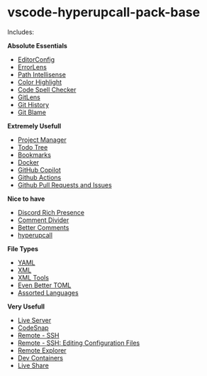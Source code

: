 # vscode-hyperupcall-pack-base

Includes:

**Absolute Essentials**

- [EditorConfig](https://marketplace.visualstudio.com/items?itemName=EditorConfig.EditorConfig)
- [ErrorLens](https://marketplace.visualstudio.com/items?itemName=usernamehw.errorlens)
- [Path Intellisense](https://marketplace.visualstudio.com/items?itemName=christian-kohler.path-intellisense)
- [Color Highlight](https://marketplace.visualstudio.com/items?itemName=naumovs.color-highlight)
- [Code Spell Checker](https://marketplace.visualstudio.com/items?itemName=streetsidesoftware.code-spell-checker)
- [GitLens](https://marketplace.visualstudio.com/items?itemName=eamodio.gitlens)
- [Git History](https://marketplace.visualstudio.com/items?itemName=donjayamanne.githistory)
- [Git Blame](https://marketplace.visualstudio.com/items?itemName=waderyan.gitblame)

**Extremely Usefull**

- [Project Manager](https://marketplace.visualstudio.com/items?itemName=alefragnani.project-manager)
- [Todo Tree](https://marketplace.visualstudio.com/items?itemName=Gruntfuggly.todo-tree)
- [Bookmarks](https://marketplace.visualstudio.com/items?itemName=alefragnani.Bookmarks)
- [Docker](https://marketplace.visualstudio.com/items?itemName=ms-azuretools.vscode-docker)
- [GitHub Copilot](https://marketplace.visualstudio.com/items?itemName=GitHub.copilot)
- [Github Actions](https://marketplace.visualstudio.com/items?itemName=GitHub.vscode-github-actions)
- [Github Pull Requests and Issues](https://marketplace.visualstudio.com/items?itemName=GitHub.vscode-pull-request-github)

**Nice to have**

- [Discord Rich Presence](https://marketplace.visualstudio.com/items?itemName=LeonardSSH.vscord)
- [Comment Divider](https://marketplace.visualstudio.com/items?itemName=stackbreak.comment-divider)
- [Better Comments](https://marketplace.visualstudio.com/items?itemName=aaron-bond.better-comments)
- [hyperupcall](https://marketplace.visualstudio.com/items?itemName=EdwinKofler.vscode-hyperupcall)

**File Types**

- [YAML](https://marketplace.visualstudio.com/items?itemName=redhat.vscode-yaml)
- [XML](https://marketplace.visualstudio.com/items?itemName=redhat.vscode-xml)
- [XML Tools](https://marketplace.visualstudio.com/items?itemName=DotJoshJohnson.xml)
- [Even Better TOML](https://marketplace.visualstudio.com/items?itemName=tamasfe.even-better-toml)
- [Assorted Languages](https://marketplace.visualstudio.com/items?itemName=EdwinKofler.vscode-assorted-languages)

**Very Usefull**

- [Live Server](https://marketplace.visualstudio.com/items?itemName=ritwickdey.LiveServer)
- [CodeSnap](https://marketplace.visualstudio.com/items?itemName=adpyke.codesnap)
- [Remote - SSH](https://marketplace.visualstudio.com/items?itemName=ms-vscode-remote.remote-ssh)
- [Remote - SSH: Editing Configuration Files](https://marketplace.visualstudio.com/items?itemName=ms-vscode-remote.remote-ssh-edit)
- [Remote Explorer](https://marketplace.visualstudio.com/items?itemName=ms-vscode.remote-explorer)
- [Dev Containers](https://marketplace.visualstudio.com/items?itemName=ms-vscode-remote.remote-containers)
- [Live Share](https://marketplace.visualstudio.com/items?itemName=ms-vsliveshare.vsliveshare)
